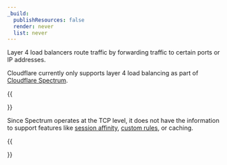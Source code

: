```yaml
---
_build:
  publishResources: false
  render: never
  list: never
---
```


Layer 4 load balancers route traffic by forwarding traffic to certain ports or IP addresses.

Cloudflare currently only supports layer 4 load balancing as part of [Cloudflare Spectrum](/spectrum/about/load-balancer/).

{{<Aside type="note">}}

Since Spectrum operates at the TCP level, it does not have the information to support features like [session affinity](/load-balancing/understand-basics/session-affinity/), [custom rules](/load-balancing/additional-options/load-balancing-rules/), or caching.

{{</Aside>}}
